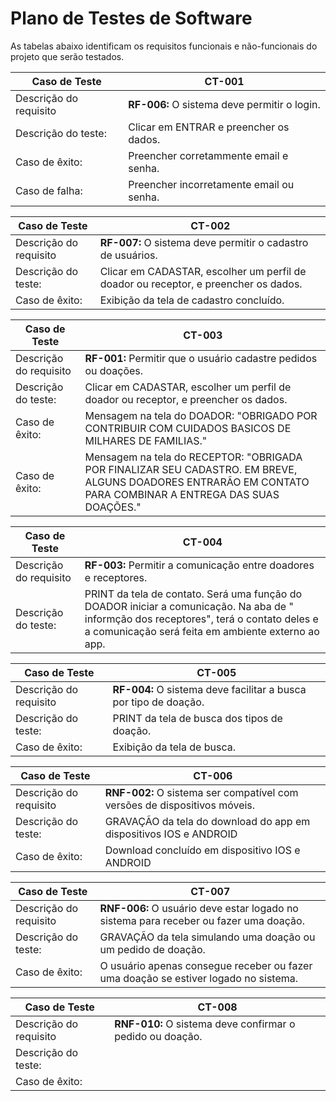 # Plano de Testes de Software
As tabelas abaixo identificam os requisitos funcionais e não-funcionais do projeto que serão testados.

|Caso de Teste|CT-001|
|-|-|
|Descrição do requisito |**RF-006:**  O sistema deve permitir o login.
|Descrição do teste:| Clicar em ENTRAR e preencher os dados.
|Caso de êxito: | Preencher corretammente email e senha.|
|Caso de falha: | Preencher incorretamente email ou senha.|

|Caso de Teste|CT-002|
|-|-|
|Descrição do requisito |**RF-007:**  O sistema deve permitir o cadastro de usuários.
|Descrição do teste:| Clicar em CADASTAR, escolher um perfil de doador ou receptor, e preencher os dados. 
|Caso de êxito: | Exibição da tela de cadastro concluído. |


|Caso de Teste|CT-003|
|-|-|
|Descrição do requisito |**RF-001:**  Permitir que o usuário cadastre pedidos ou doações.
|Descrição do teste:| Clicar em CADASTAR, escolher um perfil de doador ou receptor, e preencher os dados. 
|Caso de êxito: | Mensagem na tela do DOADOR: "OBRIGADO POR CONTRIBUIR COM CUIDADOS BASICOS DE MILHARES DE FAMILIAS."|
|Caso de êxito: | Mensagem na tela do RECEPTOR: "OBRIGADA POR FINALIZAR SEU CADASTRO. EM BREVE, ALGUNS DOADORES ENTRARÃO EM CONTATO PARA COMBINAR A ENTREGA DAS SUAS DOAÇÕES."|

|Caso de Teste|CT-004|
|-|-|
|Descrição do requisito |**RF-003:**  Permitir a comunicação entre doadores e receptores.
|Descrição do teste:| PRINT da tela de contato. Será uma função do DOADOR iniciar a comunicação. Na aba de " informção dos receptores", terá o contato deles e a comunicação será feita em ambiente externo ao app. |

|Caso de Teste|CT-005|
|-|-|
|Descrição do requisito |**RF-004:**  O sistema deve facilitar a busca por tipo de doação. |
|Descrição do teste:| PRINT da tela de busca dos tipos de doação. |
|Caso de êxito: | Exibição da tela de busca.|

|Caso de Teste|CT-006|
|-|-|
|Descrição do requisito |**RNF-002:**  O sistema ser compatível com versões de dispositivos móveis. |
|Descrição do teste:| GRAVAÇÃO da tela do download do app em dispositivos IOS e ANDROID |
|Caso de êxito: | Download concluído em dispositivo IOS e ANDROID|

|Caso de Teste|CT-007|
|-|-|
|Descrição do requisito |**RNF-006:**  O usuário deve estar logado no sistema para receber ou fazer uma doação. |
|Descrição do teste:| GRAVAÇÃO da tela simulando uma doação ou um pedido de doação. |
|Caso de êxito: | O usuário apenas consegue receber ou fazer uma doação se estiver logado no sistema.|

|Caso de Teste|CT-008|
|-|-|
|Descrição do requisito |**RNF-010:**  O sistema deve confirmar o pedido ou doação.  |
|Descrição do teste:|  |
|Caso de êxito: |  |







	


